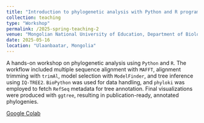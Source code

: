 ```yaml
---
title: "Introduction to phylogenetic analysis with Python and R programming"
collection: teaching
type: "Workshop"
permalink: /2025-spring-teaching-2
venue: "Mongolian National University of Education, Department of Biology"
date: 2025-05-16
location: "Ulaanbaatar, Mongolia"
---
```


A hands-on workshop on phylogenetic analysis using `Python` and `R`. The workflow included multiple sequence alignment with `MAFFT`, alignment trimming with `trimAl`, model selection with `ModelFinder`, and tree inference using `IQ-TREE2`. `BioPython` was used for data handling, and `phyloki` was employed to fetch `RefSeq` metadata for tree annotation. Final visualizations were produced with `ggtree`, resulting in publication-ready, annotated phylogenies.

<a href="https://colab.research.google.com/drive/1L6XhQ9dMt467JZK_6iWIsXiTmZKLL2Jv?usp=sharing"><i class="fas fa-fw fa-link zoom" aria-hidden="true"></i>Google Colab</a>